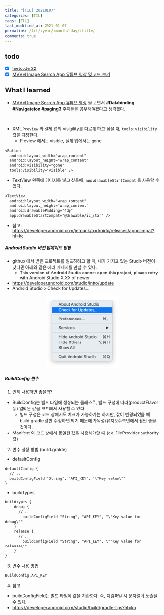 ```yaml
---
title: "[TIL] 20210107"
categories: [TIL]
tags: [TIL]
last_modified_at: 2021-01-07
permalink: /til/:year/:month/:day/:title/
comments: true
---
```


## todo

- [x] [leetcode 22](https://leetcode.com/problems/generate-parentheses/)
- [x] [MVVM Image Search App 유튜브 영상 및 코드 보기](https://www.youtube.com/watch?v=m_cMJehM9xc)

## What I learned

- [MVVM Image Search App 유튜브 영상](https://www.youtube.com/watch?v=m_cMJehM9xc) 을 보면서 **#Databinding #Navigateion #paging3** 주제들을 공부해야겠다고 생각했다.

<br>

- XML `Preview` 와 실제 앱의 visigility를 다르게 하고 싶을 때, `tools:visibility` 값을 지정한다.
  - Preview 에서는 visible, 실제 앱에서는 gone

```
<Button
  android:layout_width="wrap_content"
  android:layout_height="wrap_content"
  android:visibility="gone"
  tools:visibility="visible" />
```

- TextView 왼쪽에 이미지를 넣고 싶을때, `app:drawableStartCompat` 을 사용할 수 있다.

```
<TextView
  android:layout_width="wrap_content"
  android:layout_height="wrap_content"
  android:drawablePadding="4dp"
  app:drawableStartCompat="@drawable/ic_star" />
```

- 참고: https://developer.android.com/jetpack/androidx/releases/appcompat?hl=ko

##### Android Sutdio 버전 업데이트 방법

- github 에서 받은 프로젝트를 빌드하려고 할 때, 내가 가지고 있는 Studio 버전이 낮다면 아래와 같은 에러 메세지를 만날 수 있다.
  - This version of Android Studio cannot open this project, please retry with Android Studio X.XX of newer
- https://developer.android.com/studio/intro/update
- Android Studio > Check for Updates...
<center> <img src="/assets/images/android/android_studio_version_update.png"  width="240" height="240"/> </center>

##### BuildConfig 변수

1. 언제 사용하면 좋을까?

- BuildConfig는 빌드 타임에 생성되는 클래스로, 빌드 구성에 따라(productFlavor 등) 알맞은 값을 코드에서 사용할 수 있다.
  - 빌드 구성은 코드 상에서도 체크가 가능하기는 하지만, 값이 변경되었을 때 build.gradle 값만 수정하면 되기 때문에 가독성/유지보수측면에서 훨씬 좋을 것이다.
- Manifest 와 코드 상에서 동일한 값을 사용해야할 때 (ex. FileProvider authority값)

2. 변수 설정 방법 (build.gralde)

- defaultConfig

```
defaultConfig {
  // ..
  buildConfigField "String", "API_KEY", "\"Key value\"'
}
```

- buildTypes

```
buildTypes {
    debug {
      // ..
        buildConfigField "String", "API_KEY", "\"Key value for debug\""
    }
    release {
      // ..
        buildConfigField "String", "API_KEY", \""Key value for release\""
    }
}
```

3.  변수 사용 방법

```kotlin
BuildConfig.API_KEY
```

4. 참고

- buildConfigField는 빌드 타임에 값을 치환한다. 즉, 디컴파일 시 문자열이 노출될 수 있다.
- https://developer.android.com/studio/build/gradle-tips?hl=ko
